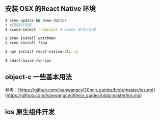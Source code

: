 ## 安装 OSX 的React Native 环境
```sh
$ brew update && brew doctor
# 根据提示安装
$ xcode-select --install # xcode 命令行工具

$ brew install watchman
$ brew install flow

$ npm install react-native-cli -g

$ react-naive run-ios
```
## object-c 一些基本用法
参考：[https://github.com/Ivanwangcy/30min_guides/blob/master/ios.md](https://github.com/Ivanwangcy/30min_guides/blob/master/ios.md)

## ios 原生组件开发
